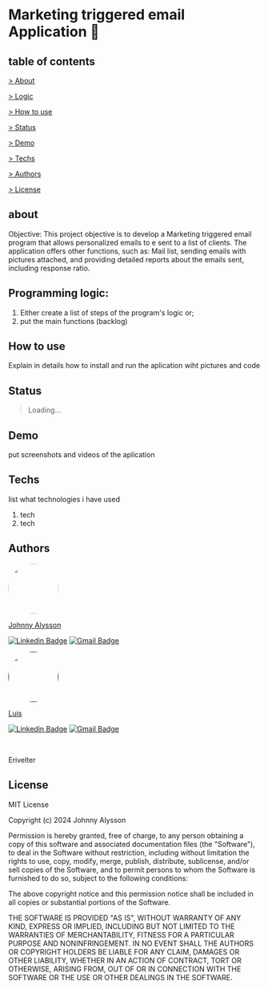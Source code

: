 
# Marketing triggered email Application	:incoming_envelope:

## table of contents

<p align="left">

 <a href ="#about"> > About</a>

 <a href ="#logic"> > Logic</a>
 
 <a href ="#howtouse"> > How to use</a>

 <a href ="#status"> > Status</a>

 <a href = "#demo"> > Demo </a>

 <a href = "#techs"> > Techs </a>

 <a href = "#author"> > Authors</a>

 <a href = "#license"> > License </a>

<h2 id=about> about </h2>    

Objective: This project objective is to develop a Marketing triggered email program that allows personalized emails to e sent to a list of clients. 
The application offers other functions, such as: Mail list, sending emails with pictures attached, and providing detailed reports about the emails sent, including response ratio.


<h2 id=logic> Programming logic: </h2>

1. Either create a list of steps of the program's logic or;
2. put the main functions (backlog)

<h2 id=howtouse> How to use </h2>

Explain in details how to install and run the aplication wiht pictures and code

<h2 id=status> Status </h2>

> Loading...

<h2 id=demo> Demo </h2>

put screenshots and videos of the aplication

<h2 id=techs> Techs </h2>

list what technologies i have used

1. tech    
2. tech   

<h2 id=author> Authors </h2> <!--Padrão não muda-->

 <a href="https://johnnyalysson.github.io/portifolio-web/">
<img style="border-radius: 50%;" src="https://avatars.githubusercontent.com/u/149841185?v=4" width="100px;" alt=""/>
 <br />
<p>Johnny Alysson</p>
   
[![Linkedin Badge](https://img.shields.io/badge/-Johnny-blue?style=flat-square&logo=Linkedin&logoColor=white&link=https://www.linkedin.com/in/johnnyalysson)](https://www.linkedin.com/in/johnnyalysson) 
[![Gmail Badge](https://img.shields.io/badge/-johnalysson30@gmail.com-c14438?style=flat-square&logo=Gmail&logoColor=white&link=mailto:johnalysson30@gmail.com)](mailto:johnalysson30@gmail.com)


<a href="">   <!--COLOCAR LINK PARA PORTIFOLIO-->
<img style="border-radius: 50%;" src="" width="100px;" alt=""/> <!--COLOCAR SUA FOTO OU IMAGEM-->
 <br />
<p>Luis</p>
   
[![Linkedin Badge](https://img.shields.io/badge/-Johnny-blue?style=flat-square&logo=Linkedin&logoColor=white&link=https://www.linkedin.com/in/johnnyalysson)](https://www.linkedin.com/in/johnnyalysson) 
[![Gmail Badge](https://img.shields.io/badge/-johnalysson30@gmail.com-c14438?style=flat-square&logo=Gmail&logoColor=white&link=mailto:johnalysson30@gmail.com)](mailto:johnalysson30@gmail.com)

 <br />
 
<p>Erivelter</p>
   



<h2 id=license> License </h2>

MIT License

Copyright (c) 2024 Johnny Alysson

Permission is hereby granted, free of charge, to any person obtaining a copy
of this software and associated documentation files (the "Software"), to deal
in the Software without restriction, including without limitation the rights
to use, copy, modify, merge, publish, distribute, sublicense, and/or sell
copies of the Software, and to permit persons to whom the Software is
furnished to do so, subject to the following conditions:

The above copyright notice and this permission notice shall be included in all
copies or substantial portions of the Software.

THE SOFTWARE IS PROVIDED "AS IS", WITHOUT WARRANTY OF ANY KIND, EXPRESS OR
IMPLIED, INCLUDING BUT NOT LIMITED TO THE WARRANTIES OF MERCHANTABILITY,
FITNESS FOR A PARTICULAR PURPOSE AND NONINFRINGEMENT. IN NO EVENT SHALL THE
AUTHORS OR COPYRIGHT HOLDERS BE LIABLE FOR ANY CLAIM, DAMAGES OR OTHER
LIABILITY, WHETHER IN AN ACTION OF CONTRACT, TORT OR OTHERWISE, ARISING FROM,
OUT OF OR IN CONNECTION WITH THE SOFTWARE OR THE USE OR OTHER DEALINGS IN THE
SOFTWARE.

